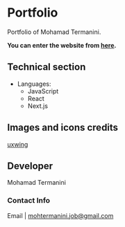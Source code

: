 # Portfolio
Portfolio of Mohamad Termanini.

**You can enter the website from [here](http://mohtermanini.github.io/Portfolio).**


## Technical section
* Languages:
    * JavaScript
    * React
    * Next.js

## Images and icons credits
[uxwing](https://uxwing.com)

## Developer
Mohamad Termanini

### Contact Info
Email | mohtermanini.job@gmail.com